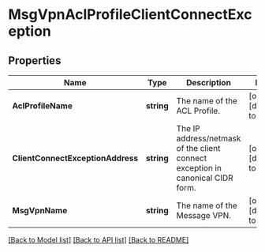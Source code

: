 # MsgVpnAclProfileClientConnectException

## Properties
Name | Type | Description | Notes
------------ | ------------- | ------------- | -------------
**AclProfileName** | **string** | The name of the ACL Profile. | [optional] [default to null]
**ClientConnectExceptionAddress** | **string** | The IP address/netmask of the client connect exception in canonical CIDR form. | [optional] [default to null]
**MsgVpnName** | **string** | The name of the Message VPN. | [optional] [default to null]

[[Back to Model list]](../README.md#documentation-for-models) [[Back to API list]](../README.md#documentation-for-api-endpoints) [[Back to README]](../README.md)

